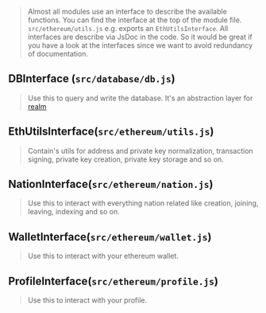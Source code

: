 > Almost all modules use an interface to describe the available functions. You can find the interface at the top of the module file. `src/ethereum/utils.js` e.g. exports an `EthUtilsInterface`.
> All interfaces are describe via JsDoc in the code. So it would be great if you have a look at the interfaces since we want to avoid redundancy of documentation.

## DBInterface (`src/database/db.js`)
> Use this to query and write the database.
> It's an abstraction layer for [realm](realm.io/docs/javascript/latest/)

## EthUtilsInterface(`src/ethereum/utils.js`)
> Contain's utils for address and private key normalization, transaction signing, private key creation, private key storage and so on.

## NationInterface(`src/ethereum/nation.js`)
> Use this to interact with everything nation related like creation, joining, leaving, indexing and so on.

## WalletInterface(`src/ethereum/wallet.js`)
> Use this to interact with your ethereum wallet.

## ProfileInterface(`src/ethereum/profile.js`)
> Use this to interact with your profile.